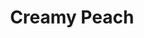 ---
language: id
layout: product-item
title: Creamy Peach
description: Description in &amp; Creamy Peach
keyword: keyword in Creamy Peach
image: /images/BISCOTTI-Creamy-Peach.jpg
sub-title: Creamy Peach
article-1: Height &#58; 6" <br>Length &#58; 24" <br>Corner &#58; 6″ x 6″ x 12″<br>Panel &#58; Interlocking with 1″ x Random pieces <br>Color &#58; Tan, beige and peach shades
title-right: Creamy Peach
article-right: Creamy Peach
title-2: Creamy Peach
article-2: Creamy Peach
article-3: Creamy Peach
alt-slide1: Creamy Peach
alt-slide2: Creamy Peach
alt-slide3: Creamy Peach
slide1: /images/BISCOTTI-Creamy-Peach.jpg
slide2: /images/BISCOTTI-Creamy-Peach.jpg
slide3: /images/BISCOTTI-Creamy-Peach.jpg
---